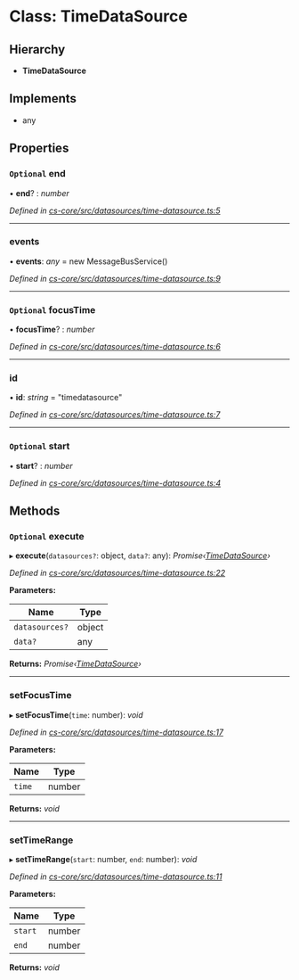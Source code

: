 # Class: TimeDataSource

## Hierarchy

* **TimeDataSource**

## Implements

* any

## Properties

### `Optional` end

• **end**? : *number*

*Defined in [cs-core/src/datasources/time-datasource.ts:5](https://github.com/TNOCS/csnext/blob/38d1409e/packages/cs-core/src/datasources/time-datasource.ts#L5)*

___

###  events

• **events**: *any* =  new MessageBusService()

*Defined in [cs-core/src/datasources/time-datasource.ts:9](https://github.com/TNOCS/csnext/blob/38d1409e/packages/cs-core/src/datasources/time-datasource.ts#L9)*

___

### `Optional` focusTime

• **focusTime**? : *number*

*Defined in [cs-core/src/datasources/time-datasource.ts:6](https://github.com/TNOCS/csnext/blob/38d1409e/packages/cs-core/src/datasources/time-datasource.ts#L6)*

___

###  id

• **id**: *string* = "timedatasource"

*Defined in [cs-core/src/datasources/time-datasource.ts:7](https://github.com/TNOCS/csnext/blob/38d1409e/packages/cs-core/src/datasources/time-datasource.ts#L7)*

___

### `Optional` start

• **start**? : *number*

*Defined in [cs-core/src/datasources/time-datasource.ts:4](https://github.com/TNOCS/csnext/blob/38d1409e/packages/cs-core/src/datasources/time-datasource.ts#L4)*

## Methods

### `Optional` execute

▸ **execute**(`datasources?`: object, `data?`: any): *Promise‹[TimeDataSource](_cs_core_src_datasources_time_datasource_.timedatasource.md)›*

*Defined in [cs-core/src/datasources/time-datasource.ts:22](https://github.com/TNOCS/csnext/blob/38d1409e/packages/cs-core/src/datasources/time-datasource.ts#L22)*

**Parameters:**

Name | Type |
------ | ------ |
`datasources?` | object |
`data?` | any |

**Returns:** *Promise‹[TimeDataSource](_cs_core_src_datasources_time_datasource_.timedatasource.md)›*

___

###  setFocusTime

▸ **setFocusTime**(`time`: number): *void*

*Defined in [cs-core/src/datasources/time-datasource.ts:17](https://github.com/TNOCS/csnext/blob/38d1409e/packages/cs-core/src/datasources/time-datasource.ts#L17)*

**Parameters:**

Name | Type |
------ | ------ |
`time` | number |

**Returns:** *void*

___

###  setTimeRange

▸ **setTimeRange**(`start`: number, `end`: number): *void*

*Defined in [cs-core/src/datasources/time-datasource.ts:11](https://github.com/TNOCS/csnext/blob/38d1409e/packages/cs-core/src/datasources/time-datasource.ts#L11)*

**Parameters:**

Name | Type |
------ | ------ |
`start` | number |
`end` | number |

**Returns:** *void*
